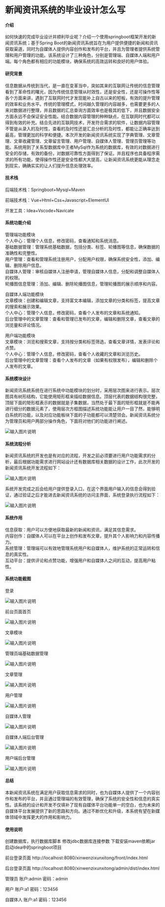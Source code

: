 # 新闻资讯系统的毕业设计怎么写

#### 介绍

如何快速的完成毕业设计并顺利毕业呢？介绍一个使用springboot框架开发的新闻资讯系统；基于Spring Boot的新闻资讯系统旨在为用户提供便捷的新闻和资讯获取渠道，同时为自媒体人提供内容创作和发布的平台，并且为管理者提供系统管理和用户管理的功能。该系统设计了三种角色，分别是管理端、自媒体人端和用户端。每个角色都有相应的功能模块，确保系统的高效运转和良好的用户体验。

#### 研究背景

信息数据从传统到当代，是一直在变革当中，突如其来的互联网让传统的信息管理看到了革命性的曙光，因为传统信息管理从时效性，还是安全性，还是可操作性等各个方面来讲，遇到了互联网时代才发现能补上自古以来的短板，有效的提升管理的效率和业务水平。传统的管理模式，时间越久管理的内容越多，也需要更多的人来对数据进行整理，并且数据的汇总查询方面效率也是极其的低下，并且数据安全方面永远不会保证安全性能。结合数据内容管理的种种缺点，在互联网时代都可以得到有效的补充。结合先进的互联网技术，开发符合需求的软件，让数据内容管理不管是从录入的及时性，查看的及时性还是汇总分析的及时性，都能让正确率达到最高，管理更加的科学和便捷。本次开发的新闻资讯系统实现了字典管理、文章管理、文章收藏管理、文章留言管理、用户管理、自媒体人管理、管理员管理等功能。系统用到了关系型数据库中王者MySql作为系统的数据库，有效的对数据进行安全的存储，有效的备份，对数据可靠性方面得到了保证。并且程序也具备程序需求的所有功能，使得操作性还是安全性都大大提高，让新闻资讯系统更能从理念走到现实，确确实实的让人们提升信息处理效率。

#### 技术栈

后端技术栈：Springboot+Mysql+Maven

前端技术栈：Vue+Html+Css+Javascript+ElementUI

开发工具：Idea+Vscode+Navicate

#### 系统功能介绍

管理端功能模块  
个人中心：管理个人信息，修改密码，查看通知和系统消息。  
基础数据管理：管理系统基础数据，包括分类、标签、轮播图等信息，确保数据的准确性和完整性。  
用户管理：查看和管理系统注册用户，分配用户权限，确保系统安全性，添加、编辑、删除用户信息。  
自媒体人管理：审核自媒体人注册申请，管理自媒体人信息，分配和调整自媒体人的权限。  
轮播图信息管理：添加、编辑、删除轮播图信息，管理轮播图的展示顺序和内容。  

自媒体人端功能模块  
文章模块：创建和编辑文章，支持富文本编辑，添加文章的分类和标签，提高文章的搜索和展示效果。  
个人中心：管理个人信息，修改密码，查看个人发布的文章和系统通知。  
后台管理中的文章管理：查看和管理已发布的文章，编辑和删除文章，查看文章的浏览量和评论情况。  

用户端功能模块  
文章模块：浏览和搜索文章，支持按分类和标签筛选，查看文章详情，发表评论和点赞。  
个人中心：管理个人信息，修改密码，查看个人收藏的文章和浏览历史。    
后台管理中的文章管理：查看个人发布的文章（如果有权限发布），编辑和删除个人发布的文章。  

#### 系统模块设计

新闻资讯系统系统在进行系统中功能模块的划分时，采用层次图来进行表示。层次图具有树形结构，它能使用矩形框来描绘数据信息。顶层代表的数据结构很完整，顶层下面的矩形框表示的数据就是子集数据，当然处于最下面的矩形框就是不能再进行细分的数据元素了，使用层次方框图描述系统功能能让用户一目了然，能够明白系统的功能，以及对应功能板块下面的子功能都可以清楚领会。新闻资讯系统分为管理员和用户两部分操作角色，下面将对他们的功能进行阐述。

![输入图片说明](images/28f5b6b40f1db9da6fac573a1b2257d.png)

#### 系统流程分析

新闻资讯系统的开发也是有对应的流程，开发之前必须要进行用户功能需求的分析，最后根据功能需求进行网站设计还有数据库相关数据的设计工作，此次开发的新闻资讯系统开发流程如下：

![输入图片说明](images/96c785bba28a87b170c25d09e8192c4.png)

系统开发完成之后会给用户提供登录入口，在这个界面用户输入的信息会得到验证，通过验证之后才能进去新闻资讯系统的访问主界面，系统登录执行流程如下：

![输入图片说明](images/685ca1ce47197ae8dd93acd2686f707.png)

#### 系统作用

信息获取：用户可以方便地获取最新的新闻和资讯，满足其信息需求。  
内容创作：自媒体人可以在平台上创作和发布文章，提升其个人影响力和内容传播力。  
系统管理：管理端可以有效地管理系统用户和自媒体人，维护系统的正常运转和信息的真实性。  
互动平台：提供评论和点赞功能，增强用户和自媒体人之间的互动，提高用户粘性。  

#### 系统功能截图

登录

![输入图片说明](images/5c05776d73eb09671c81241c8bf9154.png)

前台页面首页

![输入图片说明](images/c7b8d7196e7c5bf780ae4483062b8ae.png)

文章模块

![输入图片说明](images/e4e28d0f8f9219504654d9ea61b7a7f.png)

管理员端基础数据管理

![输入图片说明](images/d9fc75aac9402b56f1e964125c968c2.png)

文章管理

![输入图片说明](images/9f08f3b6b766b29129f07bd2f14179d.png)

用户管理

![输入图片说明](images/a25ce0c3a41382ec45fcdc625b0b325.png)

自媒体人管理

![输入图片说明](images/3ed1e82fe586eb7433e357c33ec56da.png)

自媒体人端后台管理

![输入图片说明](images/3f7bb466831d57ffc2bfdab8e5e4dd3.png)

用户端后台管理

![输入图片说明](images/28b6e49959b900a55251af62fdf0dc5.png)

#### 总结

本新闻资讯系统在满足用户获取信息需求的同时，也为自媒体人提供了一个内容创作和发布的平台，并且通过管理端的有效管理，确保了系统的安全性和信息的真实性。该系统的设计和开发不仅填补了现有自媒体平台功能单一的空白，也为未来的自媒体平台发展提供了新的思路和方向。通过不断优化和升级，本系统有望在新媒体领域中发挥更大的作用和影响力。

#### 使用说明

创建数据库，执行数据库脚本 修改jdbc数据库连接参数 下载安装maven依赖jar 启动idea中的springboot项目

前台登录页面
http://localhost:8080/xinwenzixunxitong/front/index.html

后台登录页面
http://localhost:8080/xinwenzixunxitong/admin/dist/index.html

管理员				账户:admin 		密码：admin

用户				账户:a1 		密码：123456

自媒体人				账户:a1 		密码：123456

